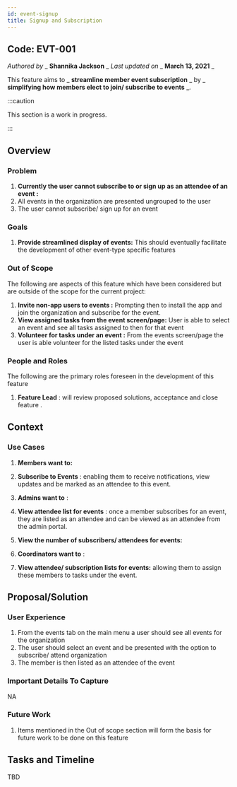 ```yaml
---
id: event-signup
title: Signup and Subscription 
---
```


## Code: EVT-001


_Authored by_ _ **Shannika Jackson** _ _Last updated on_ _ **March 13, 2021** _

This feature aims to _ **streamline member event subscription** _ by _ **simplifying how members elect to join/ subscribe to events** _.

:::caution

This section is a work in progress.

:::

## Overview

### Problem

1. **Currently the user cannot subscribe to or sign up as an attendee of an event :**
1. All events in the organization are presented ungrouped to the user
1. The user cannot subscribe/ sign up for an event

### Goals

1. **Provide streamlined display of events:** This should eventually facilitate the development of other event-type specific features

### Out of Scope

The following are aspects of this feature which have been considered but are outside of the scope for the current project:

1. **Invite non-app users to events :** Prompting then to install the app and join the organization and subscribe for the event.
2. **View assigned tasks from the event screen/page:** User is able to select an event and see all tasks assigned to then for that event
3. **Volunteer for tasks under an event :** From the events screen/page the user is able volunteer for the listed tasks under the event

### People and Roles

The following are the primary roles foreseen in the development of this feature

1. **Feature Lead** : will review proposed solutions, acceptance and close feature .

## Context

### Use Cases

1. **Members want to:**

1. **Subscribe to Events** : enabling them to receive notifications, view updates and be marked as an attendee to this event.
1. **Admins want to** :
1. **View attendee list for events** : once a member subscribes for an event, they are listed as an attendee and can be viewed as an attendee from the admin portal.
1. **View the number of subscribers/ attendees for events:**
1. **Coordinators want to** :
1. **View attendee/ subscription lists for events:** allowing them to assign these members to tasks under the event.

## Proposal/Solution

### User Experience

1. From the events tab on the main menu a user should see all events for the organization
2. The user should select an event and be presented with the option to subscribe/ attend organization
3. The member is then listed as an attendee of the event

### Important Details To Capture

NA

### Future Work

1. Items mentioned in the Out of scope section will form the basis for future work to be done on this feature

## Tasks and Timeline

TBD